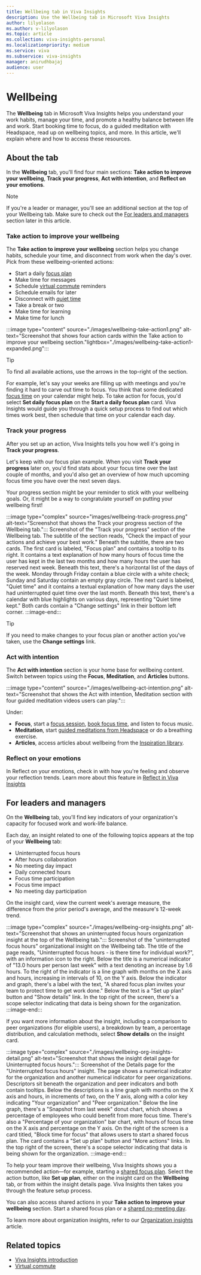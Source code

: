 ```yaml
---
title: Wellbeing tab in Viva Insights
description: Use the Wellbeing tab in Microsoft Viva Insights
author: lilyolason
ms.author: v-lilyolason
ms.topic: article
ms.collection: viva-insights-personal
ms.localizationpriority: medium 
ms.service: viva
ms.subservice: viva-insights
manager: anirudhbajaj
audience: user
---
```

# Wellbeing

The **Wellbeing** tab in Microsoft Viva Insights helps you understand your work habits, manage your time, and promote a healthy balance between life and work. Start booking time to focus, do a guided meditation with Headspace, read up on wellbeing topics, and more. In this article, we'll explain where and how to access these resources.

## About the tab

In the **Wellbeing** tab, you'll find four main sections: **Take action to improve your wellbeing**, **Track your progress**, **Act with intention**, and **Reflect on your emotions**. 

>[!Note]
> If you're a leader or manager, you'll see an additional section at the top of your Wellbeing tab. Make sure to check out the [For leaders and managers](#for-leaders-and-managers) section later in this article.

### Take action to improve your wellbeing

The **Take action to improve your wellbeing** section helps you change habits, schedule your time, and disconnect from work when the day's over. Pick from these wellbeing-oriented actions:

* Start a daily [focus plan](../use/focus-plan.md)
* Make time for messages
* Schedule [virtual commute](virtual-commute.md) reminders
* Schedule emails for later
* Disconnect with [quiet time](quiet-time.md)
* Take a break or two
* Make time for learning
* Make time for lunch

:::image type="content" source="./images/wellbeing-take-action1.png" alt-text="Screenshot that shows four action cards within the Take action to improve your wellbeing section."lightbox="./images/wellbeing-take-action1-expanded.png":::

>[!Tip]
>To find all available actions, use the arrows in the top-right of the section.

For example, let's say your weeks are filling up with meetings and you're finding it hard to carve out time to focus. You think that some dedicated [focus time](focus.md) on your calendar might help. To take action for focus, you'd select **Set daily focus plan** on the **Start a daily focus plan** card. Viva Insights would guide you through a quick setup process to find out which times work best, then schedule that time on your calendar each day.

### Track your progress

After you set up an action, Viva Insights tells you how well it's going in **Track your progress**. 

Let's keep with our focus plan example. When you visit **Track your progress** later on, you'd find stats about your focus time over the last couple of months, and you'd also get an overview of how much upcoming focus time you have over the next seven days.

Your progress section might be your reminder to stick with your wellbeing goals. Or, it might be a way to congratulate yourself on putting your wellbeing first!

:::image type="complex" source="images/wellbeing-track-progress.png" alt-text="Screenshot that shows the Track your progress section of the Wellbeing tab.":::
   Screenshot of the "Track your progress" section of the Wellbeing tab. The subtitle of the section reads, "Check the impact of your actions and achieve your best work." Beneath the subtitle, there are two cards. The first card is labeled, "Focus plan" and contains a tooltip to its right. It contains a text explanation of how many hours of focus time the user has kept in the last two months and how many hours the user has reserved next week. Beneath this text, there's a horizontal list of the days of the week. Monday through Friday contain a blue circle with a white check; Sunday and Saturday contain an empty gray circle. The next card is labeled, "Quiet time" and it contains a textual explanation of how many days the user had uninterrupted quiet time over the last month. Beneath this text, there's a calendar with blue highlights on various days, representing "Quiet time kept." Both cards contain a "Change settings" link in their bottom left corner.
:::image-end:::

>[!Tip]
>If you need to make changes to your focus plan or another action you've taken, use the **Change settings** link.

### Act with intention

The **Act with intention** section is your home base for wellbeing content. Switch between topics using the **Focus**, **Meditation**, and **Articles** buttons. 

:::image type="content" source="./images/wellbeing-act-intention.png" alt-text="Screenshot that shows the Act with intention, Meditation section with four guided meditation videos users can play.":::

Under:

* **Focus**, start a [focus session](focus.md#start-a-focus-session), [book focus time](focus.md#book-single-non-recurring-focus-sessions), and listen to focus music.
* **Meditation**, start [guided meditations from Headspace](headspace.md) or do a breathing exercise.
* **Articles**, access articles about wellbeing from the [Inspiration library](inspiration.md).

### Reflect on your emotions

In Reflect on your emotions, check in with how you're feeling and observe your reflection trends. Learn more about this feature in [Reflect in Viva Insights](reflect.md)

## For leaders and managers

On the **Wellbeing** tab, you'll find key indicators of your organization's capacity for focused work and work-life balance.

Each day, an insight related to one of the following topics appears at the top of your **Wellbeing** tab:

* Uninterrupted focus hours 
* After hours collaboration 
* No meeting day impact
* Daily connected hours 
* Focus time participation 
* Focus time impact 
* No meeting day participation

On the insight card, view the current week's average measure, the difference from the prior period's average, and the measure's 12-week trend. 

:::image type="complex" source="./images/wellbeing-org-insights.png" alt-text="Screenshot that shows an uninterrupted focus hours organization insight at the top of the Wellbeing tab.":::
   Screenshot of the "uninterrupted focus hours" organizational insight on the Wellbeing tab. The title of the page reads, "Uninterrupted focus hours - is there time for individual work?", with an information icon to the right. Below the title is a numerical indicator of "13.0 hours per person last week" with a text denoting an increase by 1.6 hours. To the right of the indicator is a line graph with months on the X axis and hours, increasing in intervals of 10, on the Y axis. Below the indicator and graph, there's a label with the text, "A shared focus plan invites your team to protect time to get work done." Below the text is a "Set up plan" button and "Show details" link. In the top right of the screen, there's a scope selector indicating that data is being shown for the organization.
:::image-end:::

If you want more information about the insight, including a comparison to peer organizations (for eligible users), a breakdown by team, a percentage distribution, and calculation methods, select **Show details** on the insight card.

:::image type="complex" source="./images/wellbeing-org-insights-detail.png" alt-text="Screenshot that shows the insight detail page for Uninterrupted focus hours.":::
    Screenshot of the Details page for the "Uninterrupted focus hours" insight. The page shows a numerical indicator for the organization and another numerical indicator for peer organizations. Descriptors sit beneath the organization and peer indicators and both contain tooltips. Below the descriptions is a line graph with months on the X axis and hours, in increments of two, on the Y axis, along with a color key indicating "Your organization" and "Peer organization." Below the line graph, there's a "Snapshot from last week" donut chart, which shows a percentage of employees who could benefit from more focus time. There's also a "Percentage of your organization" bar chart, with hours of focus time on the X axis and percentage on the Y axis. On the right of the screen is a card titled, "Block time for focus" that allows users to start a shared focus plan. The card contains a "Set up plan" button and "More actions" links. In the top right of the screen, there's a scope selector indicating that data is being shown for the organization.
:::image-end:::


To help your team improve their wellbeing, Viva Insights shows you a recommended action—for example, starting a [shared focus plan](shared-focus-plan.md). Select the action button, like **Set up plan**, either on the insight card on the **Wellbeing** tab, or from within the insight details page. Viva Insights then takes you through the feature setup process.

You can also access shared actions in your **Take action to improve your wellbeing** section. Start a shared focus plan or a [shared no-meeting day](shared-no-meeting-day.md).

To learn more about organization insights, refer to our [Organization insights](../../org-team-insights/org-insights.md) article.

## Related topics

* [Viva Insights introduction](viva-teams-app.md)
* [Virtual commute](virtual-commute.md)
